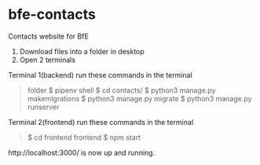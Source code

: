 # bfe-contacts
Contacts website for BfE


1. Download files into a folder in desktop
2. Open 2 terminals

Terminal 1(backend)
run these commands in the terminal
  > folder $ pipenv shell
  > $ cd contacts/
  > $ python3 manage.py makemigrations
  > $ python3 manage.py migrate
  > $ python3 manage.py runserver


Terminal 2(frontend)
run these commands in the terminal
  > $ cd frontend
  > frontend $ npm start

http://localhost:3000/ is now up and running.
